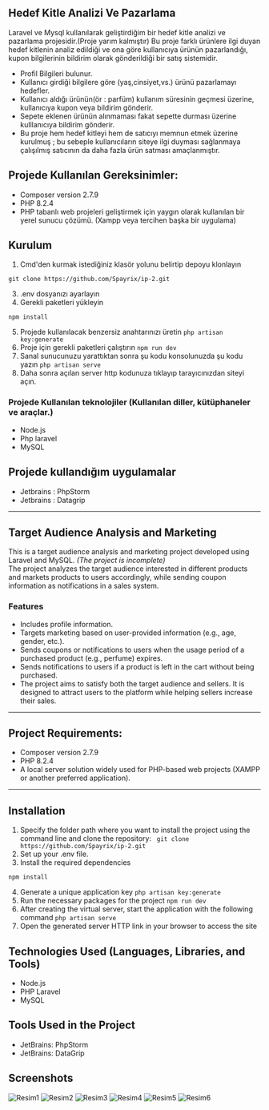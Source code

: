 
## Hedef Kitle Analizi Ve Pazarlama

Laravel ve Mysql kullanılarak geliştirdiğim bir hedef kitle analizi ve pazarlama projesidir.(Proje yarım kalmıştır)
Bu proje farklı ürünlere ilgi duyan hedef kitlenin analiz edildiği ve ona göre kullanıcıya ürünün pazarlandığı, kupon bilgilerinin bildirim olarak gönderildiği bir satış sistemidir.

- Profil Bilgileri bulunur.
- Kullanıcı girdiği bilgilere göre (yaş,cinsiyet,vs.) ürünü pazarlamayı hedefler.
- Kullanıcı aldığı ürünün(ör : parfüm) kullanım süresinin geçmesi üzerine, kullanıcıya kupon veya bildirim gönderir.
- Sepete eklenen ürünün alınmaması fakat sepette durması üzerine kulllanıcıya bildirim gönderir.
- Bu proje hem hedef kitleyi hem de satıcıyı memnun etmek üzerine kurulmuş ; bu sebeple kullanıcıların siteye ilgi duyması sağlanmaya çalışılmış satıcının da daha fazla ürün satması amaçlanmıştır.


## Projede Kullanılan Gereksinimler:
- Composer version 2.7.9
- PHP 8.2.4
- PHP tabanlı web projeleri geliştirmek için yaygın olarak kullanılan bir yerel sunucu çözümü. (Xampp veya tercihen başka bir uygulama)

## Kurulum
1. Cmd'den kurmak istediğiniz klasör yolunu belirtip depoyu klonlayın
```
git clone https://github.com/Spayrix/ip-2.git
```
3. .env dosyanızı ayarlayın
4. Gerekli paketleri yükleyin
```composer install
npm install
```
5. Projede kullanılacak benzersiz anahtarınızı üretin
```php artisan key:generate```
6. Proje için gerekli paketleri çalıştırın
```npm run dev```
7. Sanal sunucunuzu yarattıktan sonra şu kodu konsolunuzda şu kodu yazın
```php artisan serve```
8. Daha sonra açılan server http kodunuza tıklayıp tarayıcınızdan siteyi açın.

### Projede Kullanılan teknolojiler (Kullanılan diller, kütüphaneler ve araçlar.)
- Node.js
- Php laravel
- MySQL


## Projede kullandığım uygulamalar
- Jetbrains : PhpStorm
- Jetbrains : Datagrip


---------------------------------------------------------------------------------------------------------------------
## Target Audience Analysis and Marketing

This is a target audience analysis and marketing project developed using Laravel and MySQL. *(The project is incomplete)*  
The project analyzes the target audience interested in different products and markets products to users accordingly, while sending coupon information as notifications in a sales system.

### Features
- Includes profile information.
- Targets marketing based on user-provided information (e.g., age, gender, etc.).
- Sends coupons or notifications to users when the usage period of a purchased product (e.g., perfume) expires.
- Sends notifications to users if a product is left in the cart without being purchased.
- The project aims to satisfy both the target audience and sellers. It is designed to attract users to the platform while helping sellers increase their sales.

---

## Project Requirements:
- Composer version 2.7.9
- PHP 8.2.4
- A local server solution widely used for PHP-based web projects (XAMPP or another preferred application).

---

## Installation
1. Specify the folder path where you want to install the project using the command line and clone the repository:
  ``` git clone https://github.com/Spayrix/ip-2.git```
2. Set up your .env file.
3. Install the required dependencies
```composer install  
npm install
```
4. Generate a unique application key
```php artisan key:generate```
5. Run the necessary packages for the project
```npm run dev```
6. After creating the virtual server, start the application with the following command
```php artisan serve```
7. Open the generated server HTTP link in your browser to access the site

## Technologies Used (Languages, Libraries, and Tools)
- Node.js
- PHP Laravel
- MySQL

## Tools Used in the Project
- JetBrains: PhpStorm
- JetBrains: DataGrip

## Screenshots 

![Resim1](https://github.com/user-attachments/assets/b9215a55-c73e-4c7e-8449-78a0171ef202)
![Resim2](https://github.com/user-attachments/assets/33786f77-fd42-4291-8393-0ba1ae3e0863)
![Resim3](https://github.com/user-attachments/assets/5e23d49d-cf89-42a4-b62c-87e24a5ef714)
![Resim4](https://github.com/user-attachments/assets/a1abca3d-3d95-4582-b4c3-9fa6751c9fa5)
![Resim5](https://github.com/user-attachments/assets/1bf377ec-b359-44ea-9256-3f9a36be1c6a)
![Resim6](https://github.com/user-attachments/assets/0bf2f8e8-807a-496b-a932-7c6ac232759a)







 
   



